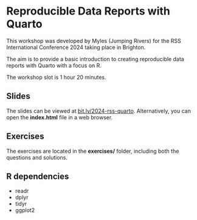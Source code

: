 # Reproducible Data Reports with Quarto

This workshop was developed by Myles (Jumping Rivers) for the RSS International
Conference 2024 taking place in Brighton.

The aim is to provide a basic introduction to creating reproducible data reports
with Quarto with a focus on R.

The workshop slot is 1 hour 20 minutes.

## Slides

The slides can be viewed at
[bit.ly/2024-rss-quarto](https://bit.ly/2024-rss-quarto). Alternatively, you can
open the **index.html** file in a web browser.

## Exercises

The exercises are located in the **exercises/** folder, including both the
questions and solutions.

## R dependencies

- readr
- dplyr
- tidyr
- ggplot2


